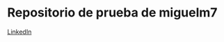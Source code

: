 # Repositorio de prueba de miguelm7


[LinkedIn](https://www.linkedin.com/in/miguel-moreno-rodríguez-0164a5123)


